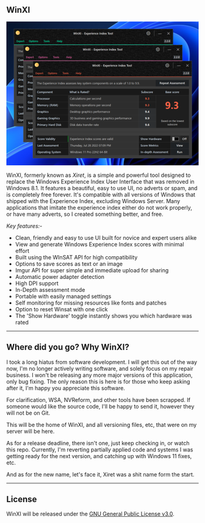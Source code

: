 **WinXI**
-
![](Resources/img/app.png)

WinXI, formerly known as *Xiret*, is a simple and powerful tool designed to replace the Windows Experience Index User Interface that was removed in Windows 8.1. It features a beautiful, easy to use UI, no adverts or spam, and is completely free forever. It's compatible with all versions of Windows that shipped with the Experience Index, excluding Windows Server. Many applications that imitate the experience index either do not work properly, or have many adverts, so I created something better, and free.

_Key features:-_
- Clean, friendly and easy to use UI built for novice and expert users alike
- View and generate Windows Experience Index scores with minimal effort
- Built using the WInSAT API for high compatibility
- Options to save scores as text or an image
- Imgur API for super simple and immediate upload for sharing
- Automatic power adapter detection
- High DPI support
- In-Depth assessment mode
- Portable with easily managed settings
- Self monitoring for missing resources like fonts and patches
- Option to reset Winsat with one click
- The 'Show Hardware' toggle instantly shows you which hardware was rated

---
**Where did you go? Why WinXI?**
-
I took a long hiatus from software development. I will get this out of the way now, I'm no longer actively writing software, and solely focus on my repair business. I won't be releasing any more major versions of this application, only bug fixing. The only reason this is here is for those who keep asking after it, I'm happy you appreciate this software.

For clarification, WSA, NVReform, and other tools have been scrapped. If someone would like the source code, I'll be happy to send it, however they will not be on Git.

This will be the home of WinXI, and all versioning files, etc, that were on my server will be here.

As for a release deadline, there isn't one, just keep checking in, or watch this repo. Currently, I'm reverting partially applied code and systems I was getting ready for the next version, and catching up with Windows 11 fixes, etc.

And as for the new name, let's face it, Xiret was a shit name form the start.

---

**License**
-

WinXI will be released under the [GNU General Public License v3.0](https://choosealicense.com/licenses/gpl-3.0/).
